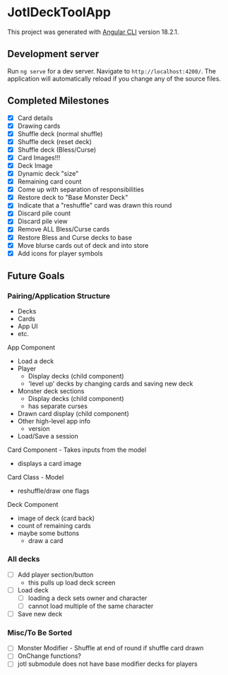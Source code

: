 # JotlDeckToolApp

This project was generated with [Angular CLI](https://github.com/angular/angular-cli) version 18.2.1.

## Development server

Run `ng serve` for a dev server. Navigate to `http://localhost:4200/`. The application will automatically reload if you change any of the source files.


## Completed Milestones

- [x] Card details
- [x] Drawing cards
- [x] Shuffle deck (normal shuffle)
- [x] Shuffle deck (reset deck)
- [x] Shuffle deck (Bless/Curse)
- [x] Card Images!!!
- [x] Deck Image
- [x] Dynamic deck "size"
- [x] Remaining card count
- [x] Come up with separation of responsibilities
- [x] Restore deck to "Base Monster Deck"
- [x] Indicate that a "reshuffle" card was drawn this round
- [x] Discard pile count
- [x] Discard pile view
- [x] Remove ALL Bless/Curse cards
- [x] Restore Bless and Curse decks to base
- [x] Move blurse cards out of deck and into store
- [x] Add icons for player symbols

## Future Goals

### Pairing/Application Structure
- Decks
- Cards
- App UI
- etc.

App Component
- Load a deck
- Player
  - Display decks (child component)
  - 'level up' decks by changing cards and saving new deck
- Monster deck sections
  - Display decks (child component)
  - has separate curses
- Drawn card display (child component)
- Other high-level app info
  - version
- Load/Save a session

Card Component - Takes inputs from the model
- displays a card image

Card Class - Model
- reshuffle/draw one flags

Deck Component
- image of deck (card back)
- count of remaining cards
- maybe some buttons
  - draw a card


### All decks
- [ ] Add player section/button
  - this pulls up load deck screen
- [ ] Load deck
  - [ ] loading a deck sets owner and character
  - [ ] cannot load multiple of the same character
- [ ] Save new deck

### Misc/To Be Sorted
- [ ] Monster Modifier - Shuffle at end of round if shuffle card drawn
- [ ] OnChange functions?
- [ ] jotl submodule does not have base modifier decks for players
